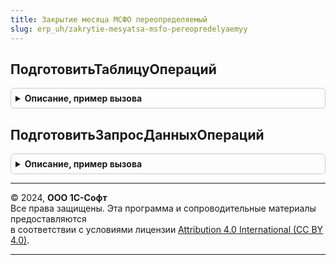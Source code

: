 ```yaml
---
title: Закрытие месяца МСФО переопределяемый
slug: erp_uh/zakrytie-mesyatsa-msfo-pereopredelyaemyy
---
```



## ПодготовитьТаблицуОпераций
<details style="margin: 1em 0; padding: 0.5em; border: 1px solid #ccc; border-radius: 6px;">

<summary style="font-weight: bold; cursor: pointer;">Описание, пример вызова</summary>

```bsl

Процедура ПодготовитьТаблицуОпераций(ТаблицаОпераций, МодельУчетаМСФО) Экспорт
```

Пример вызова
```bsl
ЗакрытиеМесяцаМСФОПереопределяемый.ПодготовитьТаблицуОпераций(ТаблицаОпераций, МодельУчетаМСФО) 
```
</details>

## ПодготовитьЗапросДанныхОпераций
<details style="margin: 1em 0; padding: 0.5em; border: 1px solid #ccc; border-radius: 6px;">

<summary style="font-weight: bold; cursor: pointer;">Описание, пример вызова</summary>

```bsl

Функция ПодготовитьЗапросДанныхОпераций(ЗапросВведенных, ТаблицаОпераций, ОтборыЗапроса) Экспорт
```

Пример вызова
```bsl
Результат = ЗакрытиеМесяцаМСФОПереопределяемый.ПодготовитьЗапросДанныхОпераций(ЗапросВведенных, ТаблицаОпераций, ОтборыЗапроса) 
```
</details>

---

© 2024, **ООО 1С-Софт**  
Все права защищены. Эта программа и сопроводительные материалы предоставляются  
в соответствии с условиями лицензии [Attribution 4.0 International (CC BY 4.0)](https://creativecommons.org/licenses/by/4.0/legalcode).

---
